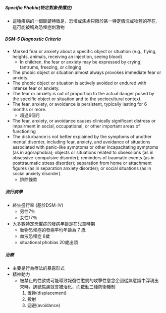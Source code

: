 ##### Specific Phobia(特定對象畏懼症)
- 這種疾病的一個關鍵特徵是，恐懼或焦慮只限於某一特定情況或物體的存在，這可能被稱為恐懼症刺激物

##### DSM-5 Diagnostic Criteria
- Marked fear or anxiety about a specific object or situation (e.g., flying, heights, animals, receiving an injection, seeing blood)
	- In children, the fear or anxiety may be expressed by crying, tantrums, freezing, or clinging
- The phobic object or situation almost always provokes immediate fear or anxiety.
- The phobic object or situation is actively avoided or endured with intense fear or anxiety.
- The fear or anxiety is out of proportion to the actual danger posed by the specific object or situation and to the sociocultural context.
- The fear, anxiety, or avoidance is persistent, typically lasting for 6 months or more.
	- 超過6個月
- The fear, anxiety, or avoidance causes clinically significant distress or impairment in social, occupational, or other important areas of functioning
- The disturbance is not better explained by the symptoms of another mental disorder, including fear, anxiety, and avoidance of situations associated with panic-like symptoms or other incapacitating symptoms (as in agoraphobia); objects or situations related to obsessions (as in obsessive-compulsive disorder); reminders of traumatic events (as in posttraumatic stress disorder); separation from home or attachment figures (as in separation anxiety disorder); or social situations (as in social anxiety disorder).
	- 排除條款
 
 ##### 流行病學
 - 終生盛行率 (基於DSM-IV)
	 - 男性7％
	 - 女性17％
- 大多數特定恐懼症的發病年齡是在兒童時期
	- 動物恐懼症的發病平均年齡為 7 歲
	- 血液恐懼症 8歲
	- situational phobias 20歲出頭
##### 治療
- 主要是行為療法的暴露形式
- 精神動力
	- 被禁止的性欲或可能導致報復性懲罰的攻擊性意念企圖從無意識中浮現出來時，訊號焦慮就會被活化，而啟動三種防衛機制
		1. 置換(displacement)
		2. 投射
		3. 迴避(avoidance)